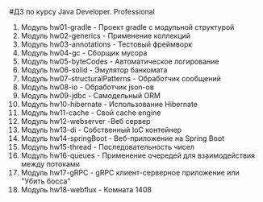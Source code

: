 #ДЗ по курсу Java Developer. Professional
1. Модуль hw01-gradle - Проект gradle с модульной структурой
2. Модуль hw02-generics - Применение коллекций
3. Модуль hw03-annotations - Тестовый фреймворк
4. Модуль hw04-gc - Сборщик мусора
5. Модуль hw05-byteCodes - Автоматическое логирование
6. Модуль hw06-solid - Эмулятор банкомата
7. Модуль hw07-structuralPatterns - Обработчик сообщений
8. Модуль hw08-io - Обработчик json-ов
9. Модуль hw09-jdbc - Самодельный ORM
10. Модуль hw10-hibernate - Использование Hibernate
11. Модуль hw11-cache - Свой cache engine
12. Модуль hw12-webserver -Веб сервер
13. Модуль hw13-di - Собственный IoC контейнер
14. Модуль hw14-springBoot - Веб-приложение на Spring Boot
15. Модуль hw15-thread - Последовательность чисел
16. Модуль hw16-queues - Применение очередей для взаимодействия между потоками
17. Модуль hw17-gRPC - gRPC клиент-серверное приложение или "Убить босса"
18. Модуль hw18-webflux - Комната 1408
